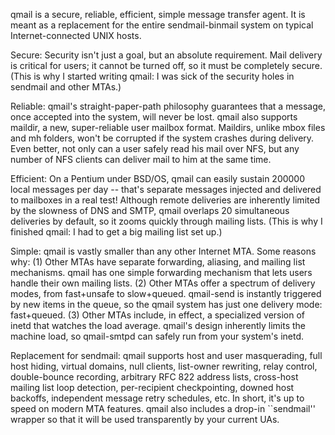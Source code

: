 qmail is a secure, reliable, efficient, simple message transfer agent.
It is meant as a replacement for the entire sendmail-binmail system on
typical Internet-connected UNIX hosts.

Secure: Security isn't just a goal, but an absolute requirement. Mail
delivery is critical for users; it cannot be turned off, so it must be
completely secure. (This is why I started writing qmail: I was sick of
the security holes in sendmail and other MTAs.)

Reliable: qmail's straight-paper-path philosophy guarantees that a
message, once accepted into the system, will never be lost. qmail also
supports maildir, a new, super-reliable user mailbox format. Maildirs,
unlike mbox files and mh folders, won't be corrupted if the system
crashes during delivery. Even better, not only can a user safely read
his mail over NFS, but any number of NFS clients can deliver mail to him
at the same time.

Efficient: On a Pentium under BSD/OS, qmail can easily sustain 200000
local messages per day -- that's separate messages injected and delivered
to mailboxes in a real test! Although remote deliveries are inherently
limited by the slowness of DNS and SMTP, qmail overlaps 20 simultaneous
deliveries by default, so it zooms quickly through mailing lists. (This
is why I finished qmail: I had to get a big mailing list set up.)

Simple: qmail is vastly smaller than any other Internet MTA. Some
reasons why: (1) Other MTAs have separate forwarding, aliasing, and
mailing list mechanisms. qmail has one simple forwarding mechanism that
lets users handle their own mailing lists. (2) Other MTAs offer a
spectrum of delivery modes, from fast+unsafe to slow+queued. qmail-send
is instantly triggered by new items in the queue, so the qmail system
has just one delivery mode: fast+queued. (3) Other MTAs include, in
effect, a specialized version of inetd that watches the load average.
qmail's design inherently limits the machine load, so qmail-smtpd can
safely run from your system's inetd.

Replacement for sendmail: qmail supports host and user masquerading,
full host hiding, virtual domains, null clients, list-owner rewriting,
relay control, double-bounce recording, arbitrary RFC 822 address lists,
cross-host mailing list loop detection, per-recipient checkpointing,
downed host backoffs, independent message retry schedules, etc. In
short, it's up to speed on modern MTA features. qmail also includes a
drop-in ``sendmail'' wrapper so that it will be used transparently by
your current UAs.
